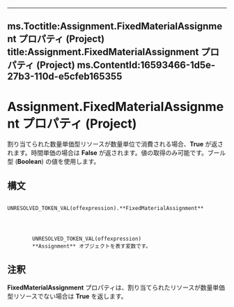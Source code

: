 

---
ms.Toctitle:Assignment.FixedMaterialAssignment プロパティ (Project)
title:Assignment.FixedMaterialAssignment プロパティ (Project)
ms.ContentId:16593466-1d5e-27b3-110d-e5cfeb165355
---
# Assignment.FixedMaterialAssignment プロパティ (Project)




割り当てられた数量単価型リソースが数量単位で消費される場合、**True** が返されます。時間単価の場合は **False** が返されます。値の取得のみ可能です。ブール型 (**Boolean**) の値を使用します。

## 構文

            UNRESOLVED_TOKEN_VAL(offexpression).**FixedMaterialAssignment**




            UNRESOLVED_TOKEN_VAL(offexpression)
            **Assignment** オブジェクトを表す変数です。



## 注釈
**FixedMaterialAssignment** プロパティは、割り当てられたリソースが数量単価型リソースでない場合は **True** を返します。




